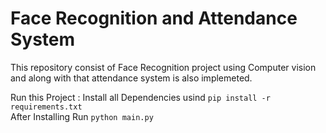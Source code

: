 # Face Recognition and Attendance System
This repository consist of Face Recognition project using Computer vision and along with that  attendance system is also implemeted.

Run this Project : 
Install all Dependencies usind   ```pip install -r requirements.txt``` <br/>
After Installing Run ```python main.py```
